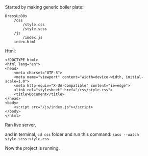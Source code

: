 Started by making generic boiler plate:

```
DressUp80s
    /css
        /style.css
        /style.scss
    /js
        /index.js
    index.html
```

Html:

```
<!DOCTYPE html>
<html lang="en">
<head>
    <meta charset="UTF-8">
    <meta name="viewport" content="width=device-width, initial-scale=1.0">
    <meta http-equiv="X-UA-Compatible" content="ie=edge">
    <link rel="stylesheet" href="/css/style.css">
    <title>Document</title>
</head>
<body>
    <script src="/js/index.js"></script>
</body>
</html>
```

Ran live server,

and in terminal, ```cd css``` folder and run this command: ```sass --watch style.scss:style.css```

Now the project is running.